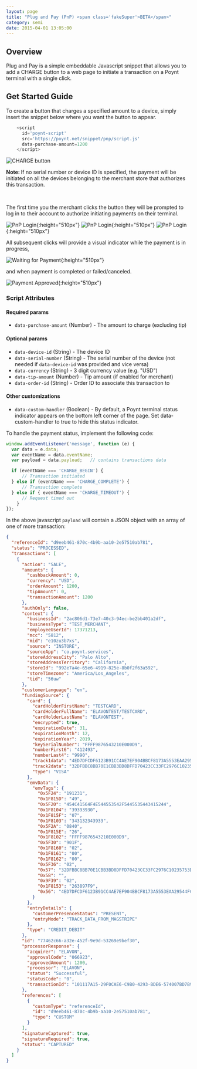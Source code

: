 ```yaml
---
layout: page
title: "Plug and Pay (PnP) <span class='fakeSuper'>BETA</span>"
category: semi
date: 2015-04-01 13:05:00
---
```


## Overview

Plug and Pay is a simple embeddable Javascript snippet that allows you to add a CHARGE button to a web page to initiate a transaction on a Poynt terminal with a single click.

## Get Started Guide

To create a button that charges a specified amount to a device, simply insert
the snippet below where you want the button to appear.

```javascript
    <script
      id='poynt-script'
      src='https://poynt.net/snippet/pnp/script.js'
      data-purchase-amount=1200
    </script>
```

![CHARGE button]({{site.url}}/developer/assets/pnp1.png)
<div class="note"><strong>Note: </strong>If no serial number or device ID is specified, the payment will be initiated on all the devices belonging to the merchant store that authorizes this transaction. </div>
<p>&nbsp;</p>
The first time you the merchant clicks the button they will be prompted to log in to their account to authorize initiating payments on their terminal.

![PnP Login]({{site.url}}/developer/assets/pnp2.png){:height="510px"}
![PnP Login]({{site.url}}/developer/assets/pnp4.png){:height="510px"}
![PnP Login]({{site.url}}/developer/assets/pnp3.png){:height="510px"}

All subsequent clicks will provide a visual indicator while the payment is in progress,

![Waiting for Payment]({{site.url}}/developer/assets/pnp5.png){:height="510px"}

and when payment is completed or failed/canceled.

![Payment Approved]({{site.url}}/developer/assets/pnp6.png){:height="510px"}

### Script Attributes

#### Required params

* `data-purchase-amount` (Number) - The amount to charge (excluding tip)

#### Optional params

* `data-device-id` (String) - The device ID
* `data-serial-number` (String) - The serial number of the device (not needed if `data-device-id` was provided and vice versa)
* `data-currency` (String) - 3 digit currency value (e.g. "USD")
* `data-tip-amount` (Number) - Tip amount (if enabled for merchant)
* `data-order-id` (String) - Order ID to associate this transaction to

#### Other customizations

* `data-custom-handler` (Boolean) - By default, a Poynt terminal status indicator appears on the bottom left corner of the page. Set data-custom-handler to true to hide this status indicator.

To handle the payment status, implement the following code:

```javascript
window.addEventListener('message', function (e) {
  var data = e.data;
  var eventName = data.eventName;
  var payload = data.payload;	// contains transactions data

  if (eventName === 'CHARGE_BEGIN') {
      // Transaction initiated
  } else if (eventName === 'CHARGE_COMPLETE') {
      // Transaction complete
  } else if { eventName === 'CHARGE_TIMEOUT') {
      // Request timed out
    }
});
```

In the above javascript `payload` will contain a JSON object with an array of one of more transaction:

```json
{
  "referenceId": "d9eeb461-870c-4b9b-aa10-2e57510ab781",
  "status": "PROCESSED",
  "transactions": [
    {
      "action": "SALE",
      "amounts": {
        "cashbackAmount": 0,
        "currency": "USD",
        "orderAmount": 1200,
        "tipAmount": 0,
        "transactionAmount": 1200
      },
      "authOnly": false,
      "context": {
        "businessId": "2ac806d1-73e7-40c3-94ec-be2bb401a2df",
        "businessType": "TEST_MERCHANT",
        "employeeUserId": 17371213,
        "mcc": "5812",
        "mid": "e10zu3b7xs",
        "source": "INSTORE",
        "sourceApp": "co.poynt.services",
        "storeAddressCity": "Palo Alto",
        "storeAddressTerritory": "California",
        "storeId": "992e7a4e-65e6-4919-825e-8b0f2f63a592",
        "storeTimezone": "America/Los_Angeles",
        "tid": "56uw"
      },
      "customerLanguage": "en",
      "fundingSource": {
        "card": {
          "cardHolderFirstName": "TESTCARD",
          "cardHolderFullName": "ELAVONTEST/TESTCARD",
          "cardHolderLastName": "ELAVONTEST",
          "encrypted": true,
          "expirationDate": 31,
          "expirationMonth": 12,
          "expirationYear": 2019,
          "keySerialNumber": "FFFF9876543210E000D9",
          "numberFirst6": "412493",
          "numberLast4": "9990",
          "track1data": "4ED7DFCDF6123B91CC4AE7EF904BBCF8173A5553EAA29544FCF10C17B64099E5B08F5EEDDF8B21BAF72F913F65E400CDBD37E523C3F3797D23096D2C9C6B4BDE2F0D75C815146A82A475BE744C8B1955",
          "track2data": "32DFBBC8BB70E1CBB3BD8DFFD70423CC33FC2976C10235753D492C0CC05C0369B5EA9328CCA20740",
          "type": "VISA"
        },
        "emvData": {
          "emvTags": {
            "0x5F24": "191231",
            "0x1F815D": "49",
            "0x5F20": "454C41564F4E544553542F5445535443415244",
            "0x1F8104": "39393930",
            "0x1F815F": "07",
            "0x1F8103": "343132343933",
            "0x5F2A": "0840",
            "0x1F815E": "26",
            "0x1F8102": "FFFF9876543210E000D9",
            "0x5F30": "901F",
            "0x1F8160": "02",
            "0x1F8161": "00",
            "0x1F8162": "00",
            "0x5F36": "02",
            "0x57": "32DFBBC8BB70E1CBB3BD8DFFD70423CC33FC2976C10235753D492C0CC05C0369B5EA9328CCA20740",
            "0x58": "",
            "0x9F39": "02",
            "0x1F8153": "263897F9",
            "0x56": "4ED7DFCDF6123B91CC4AE7EF904BBCF8173A5553EAA29544FCF10C17B64099E5B08F5EEDDF8B21BAF72F913F65E400CDBD37E523C3F3797D23096D2C9C6B4BDE2F0D75C815146A82A475BE744C8B1955"
          }
        },
        "entryDetails": {
          "customerPresenceStatus": "PRESENT",
          "entryMode": "TRACK_DATA_FROM_MAGSTRIPE"
        },
        "type": "CREDIT_DEBIT"
      },
      "id": "77462c66-a32e-452f-9e9d-53269e9bef30",
      "processorResponse": {
        "acquirer": "ELAVON",
        "approvalCode": "066923",
        "approvedAmount": 1200,
        "processor": "ELAVON",
        "status": "Successful",
        "statusCode": "0",
        "transactionId": "101117A15-29F0CAE6-C9B0-4293-BDE6-574007BD7B95"
      },
      "references": [
        {
          "customType": "referenceId",
          "id": "d9eeb461-870c-4b9b-aa10-2e57510ab781",
          "type": "CUSTOM"
        }
      ],
      "signatureCaptured": true,
      "signatureRequired": true,
      "status": "CAPTURED"
    }
  ]
}
```

<!-- feedback widget -->
<SCRIPT type="text/javascript">window.doorbellOptions = { appKey: 'eDRWq9iHMZLMyue0tGGchA7bvMGCFBeaHm8XBDUSkdBFcv0cYCi9eDTRBEIekznx' };(function(w, d, t) { var hasLoaded = false; function l() { if (hasLoaded) { return; } hasLoaded = true; window.doorbellOptions.windowLoaded = true; var g = d.createElement(t);g.id = 'doorbellScript';g.type = 'text/javascript';g.async = true;g.src = 'https://embed.doorbell.io/button/6657?t='+(new Date().getTime());(d.getElementsByTagName('head')[0]||d.getElementsByTagName('body')[0]).appendChild(g); } if (w.attachEvent) { w.attachEvent('onload', l); } else if (w.addEventListener) { w.addEventListener('load', l, false); } else { l(); } if (d.readyState == 'complete') { l(); } }(window, document, 'SCRIPT')); </SCRIPT>

<script language="javascript">
window.location="https://poynt.github.io/developer-docs/semiIntegration/plug-n-pay.html"
</script>
